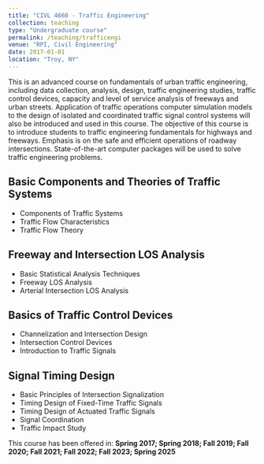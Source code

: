 ```yaml
---
title: "CIVL 4660 - Traffic Engineering"
collection: teaching
type: "Undergraduate course"
permalink: /teaching/trafficengi
venue: "RPI, Civil Engineering"
date: 2017-01-01
location: "Troy, NY"
---
```


This is an advanced course on fundamentals of urban traffic engineering, including data collection, analysis, design, traffic engineering studies, traffic control devices, capacity and level of service analysis of freeways and urban streets. Application of traffic operations computer simulation models to the design of isolated and coordinated traffic signal control systems will also be introduced and used in this course. The objective of this course is to introduce students to traffic engineering fundamentals for highways and freeways. Emphasis is on the safe and efficient operations of roadway intersections. State-of-the-art computer packages will be used to solve traffic engineering problems. 

Basic Components and Theories of Traffic Systems
----
- Components of Traffic Systems
- Traffic Flow Characteristics
- Traffic Flow Theory

Freeway and Intersection LOS Analysis 
----
- Basic Statistical Analysis Techniques
- Freeway LOS Analysis
- Arterial Intersection LOS Analysis

Basics of Traffic Control Devices
----
- Channelization and Intersection Design
- Intersection Control Devices
- Introduction to Traffic Signals

Signal Timing Design
----
- Basic Principles of Intersection Signalization
- Timing Design of Fixed-Time Traffic Signals
- Timing Design of Actuated Traffic Signals
- Signal Coordination
- Traffic Impact Study

This course has been offered in: **Spring 2017; Spring 2018; Fall 2019; Fall 2020; Fall 2021; Fall 2022; Fall 2023; Spring 2025**